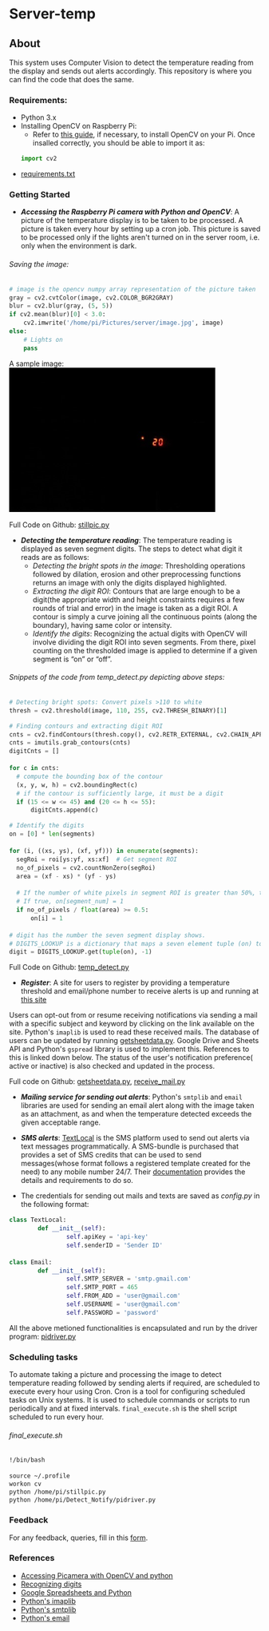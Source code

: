 # Server-temp

## About

This system uses Computer Vision to detect the temperature reading from the display and sends out alerts accordingly. This repository is where you can find the code that does the same.

### Requirements:
* Python 3.x
* Installing OpenCV on Raspberry Pi:
    - Refer to [this guide](https://www.pyimagesearch.com/2018/09/26/install-opencv-4-on-your-raspberry-pi), if necessary, to install OpenCV on your Pi. Once insalled correctly, you should be able to import it as:
    ```python
    import cv2
    ```
* [requirements.txt]()

### Getting Started
    
* __*Accessing the Raspberry Pi camera with Python and OpenCV*__:
	A picture of the temperature display is to be taken to be processed. A picture is taken every hour by setting up a cron job. This picture is saved to be processed only if the lights aren't turned on in the server room, i.e. only when the environment is dark.
    
###### Saving the image:
```python
# image is the opencv numpy array representation of the picture taken
gray = cv2.cvtColor(image, cv2.COLOR_BGR2GRAY)
blur = cv2.blur(gray, (5, 5))
if cv2.mean(blur)[0] < 3.0:
	cv2.imwrite('/home/pi/Pictures/server/image.jpg', image)
else:
	# Lights on
	pass
```

A sample image: 
![Temp display](/images/image.jpg)

Full Code on Github: [stillpic.py](https://github.com/shwetha1607/Server-temp/blob/Version-1.1/stillpic.py)

* __*Detecting the temperature reading*__:
	The temperature reading is displayed as seven segment digits. The steps to detect what digit it reads are as follows:
	- *Detecting the bright spots in the image*: Thresholding operations followed by dilation, erosion and other preprocessing functions returns an image with only the digits displayed highlighted.
	- *Extracting the digit ROI*: Contours that are large enough to be a digit(the appropriate width and height constraints requires a few rounds of trial and error) in the image is taken as a digit ROI. A contour is simply a curve joining all the continuous points (along the boundary), having same color or intensity.
	- *Identify the digits*: Recognizing the actual digits with OpenCV will involve dividing the digit ROI into seven segments. From there, pixel counting on the thresholded image is applied to determine if a given segment is “on” or “off”.

###### Snippets of the code from temp_detect.py depicting above steps:

```python
# Detecting bright spots: Convert pixels >110 to white
thresh = cv2.threshold(image, 110, 255, cv2.THRESH_BINARY)[1]
```

```python
# Finding contours and extracting digit ROI
cnts = cv2.findContours(thresh.copy(), cv2.RETR_EXTERNAL, cv2.CHAIN_APPROX_SIMPLE)
cnts = imutils.grab_contours(cnts)
digitCnts = []
	
for c in cnts:
  # compute the bounding box of the contour
  (x, y, w, h) = cv2.boundingRect(c)
  # if the contour is sufficiently large, it must be a digit
  if (15 <= w <= 45) and (20 <= h <= 55):
      digitCnts.append(c)
```

```python
# Identify the digits
on = [0] * len(segments)

for (i, ((xs, ys), (xf, yf))) in enumerate(segments):
  segRoi = roi[ys:yf, xs:xf]  # Get segment ROI
  no_of_pixels = cv2.countNonZero(segRoi)
  area = (xf - xs) * (yf - ys)
  
  # If the number of white pixels in segment ROI is greater than 50%, the segment is active
  # If true, on[segment_num] = 1
  if no_of_pixels / float(area) >= 0.5:
      on[i] = 1

# digit has the number the seven segment display shows. 
# DIGITS_LOOKUP is a dictionary that maps a seven element tuple (on) to its digit value.
digit = DIGITS_LOOKUP.get(tuple(on), -1)
```
	
Full Code on Github: [temp_detect.py](https://github.com/shwetha1607/Server-temp/blob/Version-1.1/temp_detect2.py)

* __*Register*__:
	A site for users to register by providing a temperature threshold and email/phone number to receive alerts is up and running at [this site](https://roomserver.github.io/Server-Temperature/)
    
Users can opt-out from or resume receiving notifications via sending a mail with a specific subject and keyword by clicking on the link available on the site. Python's `imaplib` is used to read these received mails.
The database of users can be updated by running [getsheetdata.py](https://github.com/shwetha1607/Server-temp/blob/Version-1.1/getsheetdata.py). Google Drive and Sheets API and Python's `gspread` library is used to implement this. References to this is linked down below. The status of the user's notification preference( active or inactive) is also checked and updated in the process.

Full code on Github: [getsheetdata.py](https://github.com/shwetha1607/Server-temp/blob/Version-1.1/getsheetdata.py), [receive_mail.py](https://github.com/shwetha1607/Server-temp/blob/Version-1.1/receive_mail.py)

* __*Mailing service for sending out alerts*__: 
	Python's `smtplib` and `email` libraries are used for sending an email alert along with the image taken as an attachment, as and when the temperature detected exceeds the given acceptable range.

* __*SMS alerts*__:
	[TextLocal](https://www.textlocal.in/) is the SMS platform used to send out alerts via text messages programmatically. A SMS-bundle is purchased that provides a set of SMS credits that can be used to send messages(whose format follows a registered template created for the need) to any mobile number 24/7. Their [documentation](https://api.textlocal.in/docs/) provides the details and requirements to do so.
	
* The credentials for sending out mails and texts are saved as *config.py* in the following format:
```python
class TextLocal:
        def __init__(self):
                self.apiKey = 'api-key'
                self.senderID = 'Sender ID'              

class Email:
        def __init__(self):
                self.SMTP_SERVER = 'smtp.gmail.com'
                self.SMTP_PORT = 465
                self.FROM_ADD = 'user@gmail.com'
                self.USERNAME = 'user@gmail.com'
                self.PASSWORD = 'password'
```

All the above metioned functionalities is encapsulated and run by the driver program: [pidriver.py](https://github.com/shwetha1607/Server-temp/blob/Version-1.1/pidriver.py)


### Scheduling tasks

To automate taking a picture and processing the image to detect temperature reading followed by sending alerts if required, are scheduled to execute every hour using Cron. Cron is a tool for configuring scheduled tasks on Unix systems. It is used to schedule commands or scripts to run periodically and at fixed intervals. `final_execute.sh` is the shell script scheduled to run every hour.

###### final_execute.sh
```shell
!/bin/bash

source ~/.profile
workon cv
python /home/pi/stillpic.py
python /home/pi/Detect_Notify/pidriver.py
```

### Feedback

For any feedback, queries, fill in this [form](https://docs.google.com/forms/d/e/1FAIpQLSd1Hi3Tuu2ZcA4oDTHY-hGVPQgglfqPrlwuhB64tccOtaXlug/viewform).

### References

* [Accessing Picamera with OpenCV and python](https://www.pyimagesearch.com/2015/03/30/accessing-the-raspberry-pi-camera-with-opencv-and-python/)
* [Recognizing digits](https://www.pyimagesearch.com/2017/02/13/recognizing-digits-with-opencv-and-python/)
* [Google Spreadsheets and Python](https://www.twilio.com/blog/2017/02/an-easy-way-to-read-and-write-to-a-google-spreadsheet-in-python.html)
* [Python's imaplib](https://docs.python.org/3/library/imaplib.html)
* [Python's smtplib](https://docs.python.org/3/library/smtplib.html)
* [Python's email](https://docs.python.org/3/library/email.examples.html)
